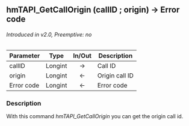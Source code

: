 ## hmTAPI_GetCallOrigin (callID ; origin) → Error code
###### Introduced in v2.0, Preemptive: no

|Parameter|Type|In/Out|Description
|---|---|:---:|---
|callID|Longint|→|Call ID
|origin|Longint|←|Origin call ID
|Error code|Longint|←|Error code

### Description
With this command *hmTAPI_GetCallOrigin* you can get the origin call id.
